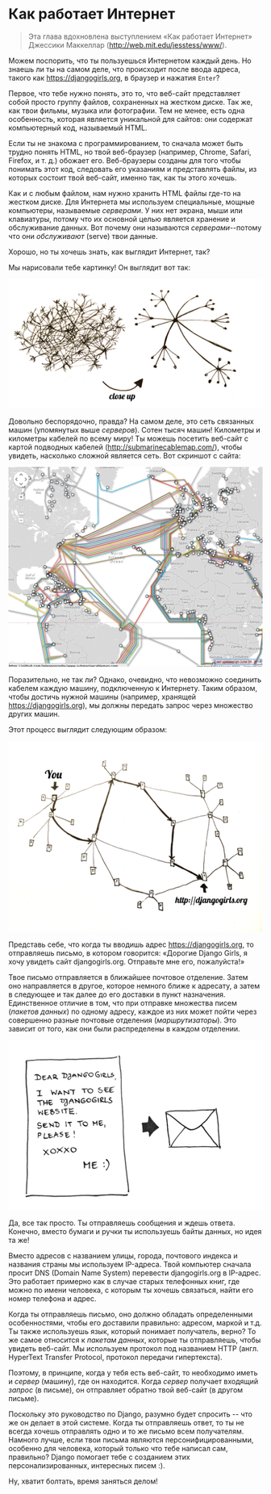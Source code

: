 # Как работает Интернет

> Эта глава вдохновлена выступлением «Как работает Интернет» Джессики Маккеллар (http://web.mit.edu/jesstess/www/).

Можем поспорить, что ты пользуешься Интернетом каждый день. Но знаешь ли ты на самом деле, что происходит после ввода адреса, такого как https://djangogirls.org, в браузер и нажатия `Enter`?

Первое, что тебе нужно понять, это то, что веб-сайт представляет собой просто группу файлов, сохраненных на жестком диске. Так же, как твои фильмы, музыка или фотографии. Тем не менее, есть одна особенность, которая является уникальной для сайтов: они содержат компьютерный код, называемый HTML.

Если ты не знакома с программированием, то сначала может быть трудно понять HTML, но твой веб-браузер (например, Chrome, Safari, Firefox, и т. д.) обожает его. Веб-браузеры созданы для того чтобы понимать этот код, следовать его указаниям и представлять файлы, из которых состоит твой веб-сайт, именно так, как ты этого хочешь.

Как и с любым файлом, нам нужно хранить HTML файлы где-то на жестком диске. Для Интернета мы используем специальные, мощные компьютеры, называемые *серверами*. У них нет экрана, мыши или клавиатуры, потому что их основной целью является хранение и обслуживание данных. Вот почему они называются *серверами*--потому что они *обслуживают* (serve) твои данные.

Хорошо, но ты хочешь знать, как выглядит Интернет, так?

Мы нарисовали тебе картинку! Он выглядит вот так:

![Рисунок 1.1][1]

 [1]: images/internet_1.png

Довольно беспорядочно, правда? На самом деле, это сеть связанных машин (упомянутых выше *серверов*). Сотен тысяч машин! Километры и километры кабелей по всему миру! Ты можешь посетить веб-сайт с картой подводных кабелей (http://submarinecablemap.com/), чтобы увидеть, насколько сложной является сеть. Вот скриншот с сайта:

![Рисунок 1.2][2]

 [2]: images/internet_3.png

Поразительно, не так ли? Однако, очевидно, что невозможно соединить кабелем каждую машину, подключенную к Интернету. Таким образом, чтобы достичь нужной машины (например, хранящей https://djangogirls.org), мы должны передать запрос через множество других машин.

Этот процесс выглядит следующим образом:

![Рисунок 1.3][3]

 [3]: images/internet_2.png

Представь себе, что когда ты вводишь адрес https://djangogirls.org, то отправляешь письмо, в котором говорится: «Дорогие Django Girls, я хочу увидеть сайт djangogirls.org. Отправьте мне его, пожалуйста!»

Твое письмо отправляется в ближайшее почтовое отделение. Затем оно направляется в другое, которое немного ближе к адресату, а затем в следующее и так далее до его доставки в пункт назначения. Единственное отличие в том, что при отправке множества писем (*пакетов данных*) по одному адресу, каждое из них может пойти через совершенно разные почтовые отделения (*маршрутизаторы*). Это зависит от того, как они были распределены в каждом отделении.

![Рисунок 1.4][4]

 [4]: images/internet_4.png

Да, все так просто. Ты отправляешь сообщения и ждешь ответа. Конечно, вместо бумаги и ручки ты используешь байты данных, но идея та же!

Вместо адресов с названием улицы, города, почтового индекса и названия страны мы используем IP-адреса. Твой компьютер сначала просит DNS (Domain Name System) перевести djangogirls.org в IP-адрес. Это работает примерно как в случае старых телефонных книг, где можно по имени человека, с которым ты хочешь связаться, найти его номер телефона и адрес.

Когда ты отправляешь письмо, оно должно обладать определенными особенностями, чтобы его доставили правильно: адресом, маркой и т.д. Ты также используешь язык, который понимает получатель, верно? То же самое относится к *пакетам данных*, которые ты отправляешь, чтобы увидеть веб-сайт. Мы используем протокол под названием HTTP (англ. HyperText Transfer Protocol, протокол передачи гипертекста).

Поэтому, в принципе, когда у тебя есть веб-сайт, то необходимо иметь и *сервер* (машину), где он находится. Когда *сервер* получает входящий *запрос* (в письме), он отправляет обратно твой веб-сайт (в другом письме).

Поскольку это руководство по Django, разумно будет спросить -- что же он делает в этой системе. Когда ты отправляешь ответ, то ты не всегда хочешь отправлять одно и то же письмо всем получателям. Намного лучше, если твои письма являются персонифицированными, особенно для человека, который только что тебе написал сам, правильно? Django помогает тебе с созданием этих персонализированных, интересных писем :).

Ну, хватит болтать, время заняться делом!